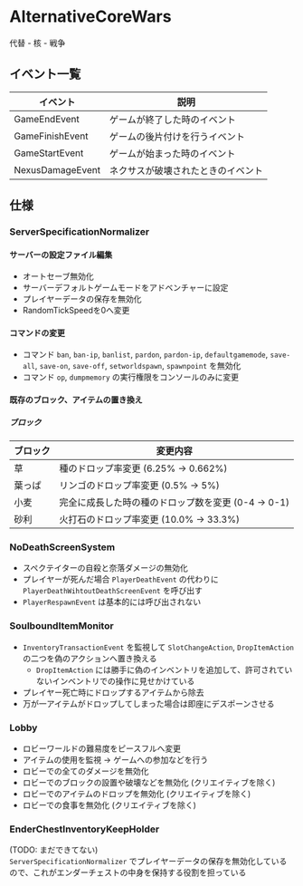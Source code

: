 # AlternativeCoreWars
代替 - 核 - 戦争

## イベント一覧
| イベント             | 説明                |
|------------------|-------------------|
| GameEndEvent     | ゲームが終了した時のイベント    |
| GameFinishEvent  | ゲームの後片付けを行うイベント   |
| GameStartEvent   | ゲームが始まった時のイベント    |
| NexusDamageEvent | ネクサスが破壊されたときのイベント |

## 仕様
### ServerSpecificationNormalizer
#### サーバーの設定ファイル編集
- オートセーブ無効化
- サーバーデフォルトゲームモードをアドベンチャーに設定
- プレイヤーデータの保存を無効化
- RandomTickSpeedを0へ変更
#### コマンドの変更
- コマンド `ban`, `ban-ip`, `banlist`, `pardon`, `pardon-ip`, `defaultgamemode`, `save-all`, `save-on`, `save-off`, `setworldspawn`, `spawnpoint` を無効化
- コマンド `op`, `dumpmemory` の実行権限をコンソールのみに変更
#### 既存のブロック、アイテムの置き換え
##### ブロック
| ブロック | 変更内容                            |
|------|---------------------------------|
| 草    | 種のドロップ率変更 (6.25% → 0.662%)      |
| 葉っぱ  | リンゴのドロップ率変更 (0.5% → 5%)         |
| 小麦   | 完全に成長した時の種のドロップ数を変更 (0-4 → 0-1) |
| 砂利   | 火打石のドロップ率変更 (10.0% → 33.3%)     |

### NoDeathScreenSystem
- スペクテイターの自殺と奈落ダメージの無効化
- プレイヤーが死んだ場合 `PlayerDeathEvent` の代わりに `PlayerDeathWihtoutDeathScreenEvent` を呼び出す
- `PlayerRespawnEvent` は基本的には呼び出されない

### SoulboundItemMonitor
- `InventoryTransactionEvent` を監視して `SlotChangeAction`, `DropItemAction` の二つを偽のアクションへ置き換える
  - `DropItemAction` には勝手に偽のインベントリを追加して、許可されていないインベントリでの操作に見せかけている
- プレイヤー死亡時にドロップするアイテムから除去
- 万が一アイテムがドロップしてしまった場合は即座にデスポーンさせる

### Lobby
- ロビーワールドの難易度をピースフルへ変更
- アイテムの使用を監視 → ゲームへの参加などを行う
- ロビーでの全てのダメージを無効化
- ロビーでのブロックの設置や破壊などを無効化 (クリエイティブを除く)
- ロビーでのアイテムのドロップを無効化 (クリエイティブを除く)
- ロビーでの食事を無効化 (クリエイティブを除く)

### EnderChestInventoryKeepHolder
(TODO: まだできてない)<br>
`ServerSpecificationNormalizer` でプレイヤーデータの保存を無効化しているので、これがエンダーチェストの中身を保持する役割を担っている
